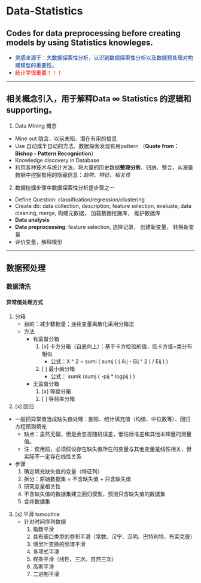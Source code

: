 # Data-Statistics
Codes for data preprocessing before creating models by using Statistics knowleges.
---
- <font color='#00338D'>灵感来源于：大数据探索性分析，认识到数据探索性分析以及数据预处理对构建模型的重要性。</font>
- <font color='red'>统计学很重要！！！</font>
---
## 相关概念引入，用于解释Data ∞ Statistics 的逻辑和supporting。
1. Data Mining 概念
- Mine out 隐含、以前未知、潜在有用的信息
- Use 自动或半自动的方法、数据探索发现有用pattern （**Quote from：Bishop - Pattern Recogniction**）
- Knowledge discovery in Database
- 利用各种技术与统计方法，将大量的历史数据**整理分析**、归纳、整合，从海量数据中挖掘有用的隐藏信息：*趋势、特征、相关性*
2. 数据挖掘步骤中数据探索性分析是步骤之一
- Define Question: classification/regression/clustering
- Create db: data collection, description, feature selection, evaluate, data cleaning, merge, 构建元数据， 加载数据挖掘库， 维护数据库
- **Data analysis** 
- **Data preprocessing**: feature selection, 选择记录， 创建新变量， 转换新变量
- 评价变量，解释模型
---
## 数据预处理
### 数据清洗
#### 异常值处理方式
1. 分箱
   - 目的：减少数据量；连续变量离散化采用分箱法
   - 方法
     - 有监督分箱
       1. [x] 卡方分箱（自底向上）：基于卡方检验的值，低卡方值=类分布相似
          - 公式：X ^ 2  =  sumi ( sumj ( ( Aij - Eij ^ 2 ) / Eij ) )
       2. [ ] 最小熵分箱
          - 公式： sumk (sumj ( -pij * logpij ) )
     - 无监督分箱
       1. [x] 等距分箱
       2. [ ] 等频率分箱
2.  [x] 回归
   - 一般把异常值当成缺失值处理：删除、统计填充值（均值、中位数等）、回归方程预测填充
     - 缺点：虽然无偏，但是会忽视随机误差，低估标准差和其他未知量的测量值。
     - 注：使用前，必须假设存在缺失值所在的变量与其他变量是线性相关，但实际不一定存在线性关系
   - 步骤
     1. 确定填充缺失值的变量（特征列）
     2. 拆分：原始数据集 = 不含缺失值 + 只含缺失值
     3.  研究变量相关性
     4. 不含缺失值的数据集建立回归模型，预测只含缺失值的数据集
     5. 合并数据集
3. [x] 平滑 tsmoothie
   - 针对时间序列数据
     1. 指数平滑
     2. 具有窗口类型的卷积平滑（常数、汉宁、汉明、巴特利特、布莱克曼）
     3. 傅里叶变换的频谱平滑
     4. 多项式平滑
     5. 样条平滑（线性、三次、自然三次）
     6. 高斯平滑
     7. 二进制平滑

